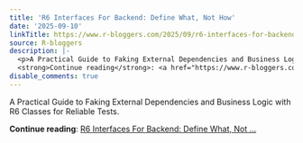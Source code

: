 ```yaml
---
title: 'R6 Interfaces For Backend: Define What, Not How'
date: '2025-09-10'
linkTitle: https://www.r-bloggers.com/2025/09/r6-interfaces-for-backend-define-what-not-how/
source: R-bloggers
description: |-
  <p>A Practical Guide to Faking External Dependencies and Business Logic with R6 Classes for Reliable Tests.</p>
  <strong>Continue reading</strong>: <a href="https://www.r-bloggers.com/2025/09/r6-interfaces-for-backend-define-what-not-how/">R6 Interfaces For Backend: Define What, Not ...
disable_comments: true
---
```

<p>A Practical Guide to Faking External Dependencies and Business Logic with R6 Classes for Reliable Tests.</p>
<strong>Continue reading</strong>: <a href="https://www.r-bloggers.com/2025/09/r6-interfaces-for-backend-define-what-not-how/">R6 Interfaces For Backend: Define What, Not ...